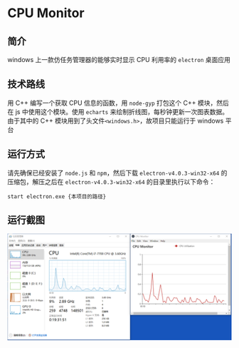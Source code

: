 # CPU Monitor

## 简介
windows 上一款仿任务管理器的能够实时显示 CPU 利用率的 `electron` 桌面应用

## 技术路线
用 C++ 编写一个获取 CPU 信息的函数，用 `node-gyp` 打包这个 C++ 模块，然后在 js 中使用这个模块。使用 `echarts` 来绘制折线图，每秒钟更新一次图表数据。由于其中的 C++ 模块用到了头文件`<windows.h>`，故项目只能运行于 windows 平台

## 运行方式
请先确保已经安装了 `node.js` 和 `npm`，然后下载 `electron-v4.0.3-win32-x64` 的压缩包，解压之后在 `electron-v4.0.3-win32-x64` 的目录里执行以下命令：
```
start electron.exe {本项目的路径}
```

## 运行截图
![avatar](./screenshots/与任务管理器的对比.png)